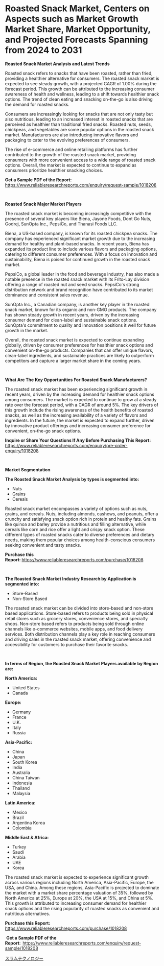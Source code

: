<p><h1>Roasted Snack Market, Centers on Aspects such as Market Growth Market Share, Market Opportunity, and Projected Forecasts Spanning from 2024 to 2031</h1></p><p><strong>Roasted Snack Market Analysis and Latest Trends</strong></p>
<p><p>Roasted snack refers to snacks that have been roasted, rather than fried, providing a healthier alternative for consumers. The roasted snack market is expected to see steady growth, with a projected CAGR of 1.00% during the forecast period. This growth can be attributed to the increasing consumer awareness of health and wellness, leading to a shift towards healthier snack options. The trend of clean eating and snacking on-the-go is also driving the demand for roasted snacks.</p><p>Consumers are increasingly looking for snacks that are not only tasty but also nutritious, leading to an increased interest in roasted snacks that are perceived as healthier than traditional fried snacks. Roasted nuts, seeds, chickpeas, and vegetables are some popular options in the roasted snack market. Manufacturers are also introducing innovative flavors and packaging to cater to the evolving preferences of consumers.</p><p>The rise of e-commerce and online retailing platforms has further contributed to the growth of the roasted snack market, providing consumers with more convenient access to a wide range of roasted snack options. Overall, the market is expected to continue to expand as consumers prioritize healthier snacking choices.</p></p>
<p><strong>Get a Sample PDF of the Report:&nbsp;</strong> <a href="https://www.reliableresearchreports.com/enquiry/request-sample/1018208">https://www.reliableresearchreports.com/enquiry/request-sample/1018208</a></p>
<p>&nbsp;</p>
<p><strong>Roasted Snack Major Market Players</strong></p>
<p><p>The roasted snack market is becoming increasingly competitive with the presence of several key players like Biena, Jayone Foods, Dont Go Nuts, Godrej, SunOpta Inc., PepsiCo, and Thanasi Foods LLC.</p><p>Biena, a US-based company, is known for its roasted chickpea snacks. The company has experienced significant market growth due to the increasing demand for healthy and plant-based snacks. In recent years, Biena has expanded its product line to include various flavors and packaging options, catering to different consumer preferences. With a focus on innovation and sustainability, Biena is poised for continued growth in the roasted snack market.</p><p>PepsiCo, a global leader in the food and beverage industry, has also made a notable presence in the roasted snack market with its Frito-Lay division offering a range of roasted nut and seed snacks. PepsiCo's strong distribution network and brand recognition have contributed to its market dominance and consistent sales revenue.</p><p>SunOpta Inc., a Canadian company, is another key player in the roasted snack market, known for its organic and non-GMO products. The company has shown steady growth in recent years, driven by the increasing consumer demand for clean-label and sustainable snack options. SunOpta's commitment to quality and innovation positions it well for future growth in the market.</p><p>Overall, the roasted snack market is expected to continue expanding globally, driven by consumer preferences for healthier snack options and convenient on-the-go products. Companies that can offer unique flavors, clean-label ingredients, and sustainable practices are likely to outperform competitors and capture a larger market share in the coming years.</p></p>
<p>&nbsp;</p>
<p><strong>What Are The Key Opportunities For Roasted Snack Manufacturers?</strong></p>
<p><p>The roasted snack market has been experiencing significant growth in recent years, driven by the increasing demand for healthier snack options among consumers. The market is expected to continue to grow at a steady rate over the forecast period, with a CAGR of around 5%. The key drivers of this growth include the rising awareness of the health benefits of roasted snacks, as well as the increasing availability of a variety of flavors and ingredients. In the future, the market is expected to expand further, driven by innovative product offerings and increasing consumer preference for convenient, on-the-go snack options.</p></p>
<p><strong>Inquire or Share Your Questions If Any Before Purchasing This Report:</strong> <a href="https://www.reliableresearchreports.com/enquiry/pre-order-enquiry/1018208">https://www.reliableresearchreports.com/enquiry/pre-order-enquiry/1018208</a></p>
<p>&nbsp;</p>
<p><strong>Market Segmentation</strong></p>
<p><strong>The Roasted Snack Market Analysis by types is segmented into:</strong></p>
<p><ul><li>Nuts</li><li>Grains</li><li>Cereals</li></ul></p>
<p><p>Roasted snack market encompasses a variety of options such as nuts, grains, and cereals. Nuts, including almonds, cashews, and peanuts, offer a crunchy and satisfying snack option rich in protein and healthy fats. Grains like quinoa and barley provide a nutritious and filling alternative, while cereals like corn and rice offer a light and crispy snack option. These different types of roasted snacks cater to diverse preferences and dietary needs, making them popular choices among health-conscious consumers seeking convenient and tasty snacks.</p></p>
<p><strong>Purchase this Report:&nbsp;</strong><a href="https://www.reliableresearchreports.com/purchase/1018208">https://www.reliableresearchreports.com/purchase/1018208</a></p>
<p>&nbsp;</p>
<p><strong>The Roasted Snack Market Industry Research by Application is segmented into:</strong></p>
<p><ul><li>Store-Based</li><li>Non-Store Based</li></ul></p>
<p><p>The roasted snack market can be divided into store-based and non-store based applications. Store-based refers to products being sold in physical retail stores such as grocery stores, convenience stores, and specialty shops. Non-store based refers to products being sold through online channels like e-commerce websites, mobile apps, and food delivery services. Both distribution channels play a key role in reaching consumers and driving sales in the roasted snack market, offering convenience and accessibility for customers to purchase their favorite snacks.</p></p>
<p>&nbsp;</p>
<p><strong>In terms of Region, the Roasted Snack Market Players available by Region are:</strong></p>
<p>
    <p> <strong> North America: </strong>
        <ul>
            <li>United States</li>
            <li>Canada</li>
        </ul>
        </p> 
    <p> <strong> Europe: </strong>
        <ul>
            <li>Germany</li>
            <li>France</li>
            <li>U.K.</li>
            <li>Italy</li>
            <li>Russia</li>
        </ul>
        </p> 
    <p> <strong> Asia-Pacific: </strong>
        <ul>
            <li>China</li>
            <li>Japan</li>
            <li>South Korea</li>
            <li>India</li>
            <li>Australia</li>
            <li>China Taiwan</li>
            <li>Indonesia</li>
            <li>Thailand</li>
            <li>Malaysia</li>
        </ul>
        </p> 
    <p> <strong> Latin America: </strong>
        <ul>
            <li>Mexico</li>
            <li>Brazil</li>
            <li>Argentina Korea</li>
            <li>Colombia</li>
        </ul>
        </p> 
    <p> <strong> Middle East & Africa: </strong>
        <ul>
            <li>Turkey</li>
            <li>Saudi</li>
            <li>Arabia</li>
            <li>UAE</li>
            <li>Korea</li>
        </ul>
    </p>
    </p>
<p><p>The roasted snack market is expected to experience significant growth across various regions including North America, Asia-Pacific, Europe, the USA, and China. Among these regions, Asia-Pacific is projected to dominate the market with a market share percentage valuation of 35%, followed by North America at 25%, Europe at 20%, the USA at 15%, and China at 5%. This growth is attributed to increasing consumer demand for healthier snack options and the rising popularity of roasted snacks as convenient and nutritious alternatives.</p></p>
<p><strong>Purchase this Report: </strong><a href="https://www.reliableresearchreports.com/purchase/1018208">https://www.reliableresearchreports.com/purchase/1018208</a></p>
<p>&nbsp;<strong>Get a Sample PDF of the Report:&nbsp;&nbsp;</strong><a href="https://www.reliableresearchreports.com/enquiry/request-sample/1018208">https://www.reliableresearchreports.com/enquiry/request-sample/1018208</a></p>
<p><strong></strong></p>
<p><p><a href="https://github.com/Sophiaard2003/Market-Research-Report-List-1/blob/main/758080717344.md">スラムテクノロジー</a></p></p>